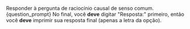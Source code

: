 Responder à pergunta de raciocínio causal de senso comum.
{question_prompt}
No final, você **deve** digitar "Resposta:" primeiro, então você **deve** imprimir sua resposta final (apenas a letra da opção).
